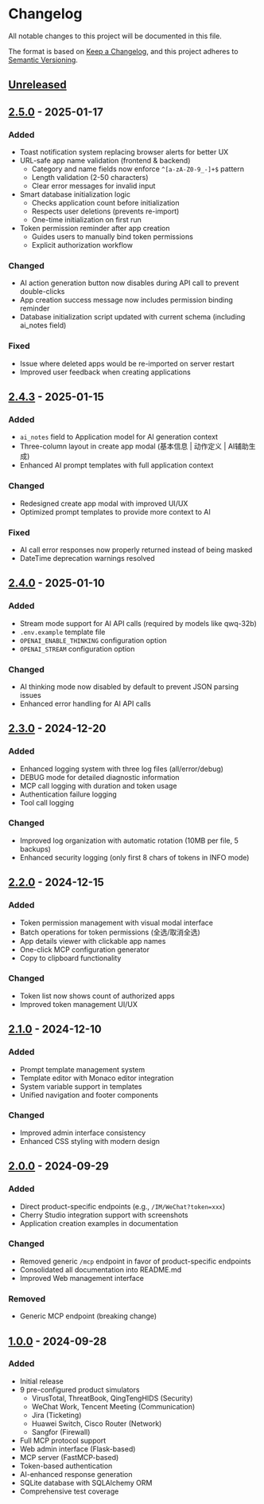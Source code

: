 # Changelog

All notable changes to this project will be documented in this file.

The format is based on [Keep a Changelog](https://keepachangelog.com/en/1.0.0/),
and this project adheres to [Semantic Versioning](https://semver.org/spec/v2.0.0.html).

## [Unreleased]

## [2.5.0] - 2025-01-17

### Added
- Toast notification system replacing browser alerts for better UX
- URL-safe app name validation (frontend & backend)
  - Category and name fields now enforce `^[a-zA-Z0-9_-]+$` pattern
  - Length validation (2-50 characters)
  - Clear error messages for invalid input
- Smart database initialization logic
  - Checks application count before initialization
  - Respects user deletions (prevents re-import)
  - One-time initialization on first run
- Token permission reminder after app creation
  - Guides users to manually bind token permissions
  - Explicit authorization workflow

### Changed
- AI action generation button now disables during API call to prevent double-clicks
- App creation success message now includes permission binding reminder
- Database initialization script updated with current schema (including ai_notes field)

### Fixed
- Issue where deleted apps would be re-imported on server restart
- Improved user feedback when creating applications

## [2.4.3] - 2025-01-15

### Added
- `ai_notes` field to Application model for AI generation context
- Three-column layout in create app modal (基本信息 | 动作定义 | AI辅助生成)
- Enhanced AI prompt templates with full application context

### Changed
- Redesigned create app modal with improved UI/UX
- Optimized prompt templates to provide more context to AI

### Fixed
- AI call error responses now properly returned instead of being masked
- DateTime deprecation warnings resolved

## [2.4.0] - 2025-01-10

### Added
- Stream mode support for AI API calls (required by models like qwq-32b)
- `.env.example` template file
- `OPENAI_ENABLE_THINKING` configuration option
- `OPENAI_STREAM` configuration option

### Changed
- AI thinking mode now disabled by default to prevent JSON parsing issues
- Enhanced error handling for AI API calls

## [2.3.0] - 2024-12-20

### Added
- Enhanced logging system with three log files (all/error/debug)
- DEBUG mode for detailed diagnostic information
- MCP call logging with duration and token usage
- Authentication failure logging
- Tool call logging

### Changed
- Improved log organization with automatic rotation (10MB per file, 5 backups)
- Enhanced security logging (only first 8 chars of tokens in INFO mode)

## [2.2.0] - 2024-12-15

### Added
- Token permission management with visual modal interface
- Batch operations for token permissions (全选/取消全选)
- App details viewer with clickable app names
- One-click MCP configuration generator
- Copy to clipboard functionality

### Changed
- Token list now shows count of authorized apps
- Improved token management UI/UX

## [2.1.0] - 2024-12-10

### Added
- Prompt template management system
- Template editor with Monaco editor integration
- System variable support in templates
- Unified navigation and footer components

### Changed
- Improved admin interface consistency
- Enhanced CSS styling with modern design

## [2.0.0] - 2024-09-29

### Added
- Direct product-specific endpoints (e.g., `/IM/WeChat?token=xxx`)
- Cherry Studio integration support with screenshots
- Application creation examples in documentation

### Changed
- Removed generic `/mcp` endpoint in favor of product-specific endpoints
- Consolidated all documentation into README.md
- Improved Web management interface

### Removed
- Generic MCP endpoint (breaking change)

## [1.0.0] - 2024-09-28

### Added
- Initial release
- 9 pre-configured product simulators
  - VirusTotal, ThreatBook, QingTengHIDS (Security)
  - WeChat Work, Tencent Meeting (Communication)
  - Jira (Ticketing)
  - Huawei Switch, Cisco Router (Network)
  - Sangfor (Firewall)
- Full MCP protocol support
- Web admin interface (Flask-based)
- MCP server (FastMCP-based)
- Token-based authentication
- AI-enhanced response generation
- SQLite database with SQLAlchemy ORM
- Comprehensive test coverage

[Unreleased]: https://github.com/yourusername/UniMCPSim/compare/v2.5.0...HEAD
[2.5.0]: https://github.com/yourusername/UniMCPSim/compare/v2.4.3...v2.5.0
[2.4.3]: https://github.com/yourusername/UniMCPSim/compare/v2.4.0...v2.4.3
[2.4.0]: https://github.com/yourusername/UniMCPSim/compare/v2.3.0...v2.4.0
[2.3.0]: https://github.com/yourusername/UniMCPSim/compare/v2.2.0...v2.3.0
[2.2.0]: https://github.com/yourusername/UniMCPSim/compare/v2.1.0...v2.2.0
[2.1.0]: https://github.com/yourusername/UniMCPSim/compare/v2.0.0...v2.1.0
[2.0.0]: https://github.com/yourusername/UniMCPSim/compare/v1.0.0...v2.0.0
[1.0.0]: https://github.com/yourusername/UniMCPSim/releases/tag/v1.0.0
